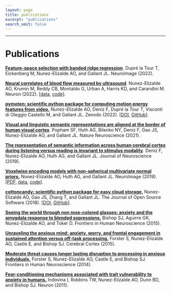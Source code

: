 ```yaml
---
layout: page
title: publications
excerpt: "publications"
search_omit: false
---
```



***

# Publications

[**Feature-space selection with banded ridge regression**](https://doi.org/10.1016/j.neuroimage.2022.119728). Dupré la Tour T, Eickenberg M, Nunez-Elizalde AO, and Gallant JL. NeuroImage (2022).

[**Neural correlates of blood flow measured by ultrasound**](https://doi.org/10.1016/j.neuron.2022.02.012). Nunez-Elizalde AO, Krumin M, Reddy CB, Montaldo G, Urban A, Harris KD, and Carandini M. Neuron (2022). [[data](https://figshare.com/projects/Nunez-Elizalde2022/132110), [code](https://github.com/anwarnunez/fusi)].

[**pymoten: scientific python package for computing motion energy features from video.**](http://github.com/gallantlab/pymoten) Nunez-Elizalde AO, Deniz F, Dupré la Tour T, Visconti di Oleggio Castello M, and Gallant JL. Zenodo (2022). [[DOI](https://doi.org/10.5281/zenodo.6349625), [GitHub](http://github.com/gallantlab/pymoten)].

[**Visual and linguistic semantic representations are aligned at the border of human visual cortex**]( https://doi.org/10.1038/s41593-021-00921-6). Popham SF, Huth AG, Bilenko NY, Deniz F, Gao JS, Nunez-Elizalde AO, and Gallant JL. Nature Neuroscience (2021).

[**The representation of semantic information across human cerebral cortex during listening versus reading is invariant to stimulus modality**](https://www.jneurosci.org/content/39/39/7722). Deniz F, Nunez-Elizalde AO, Huth AG, and Gallant JL. Journal of Neuroscience (2019).

[**Voxelwise encoding models with non-spherical multivariate normal priors.**](https://doi.org/10.1016/j.neuroimage.2019.04.012) Nunez-Elizalde AO, Huth AG, and Gallant JL. NeuroImage (2019). [[PDF](http://anwarnunez.github.io/downloads/Nunez-Elizalde2019.pdf), [data](https://berkeley.box.com/s/adk97fj1zv7l83358cftdh0eux8ya6tx), [code](http://github.com/gallantlab/tikreg)].

[**cottoncandy: scientific python package for easy cloud storage.**](http://github.com/gallantlab/cottoncandy) Nunez-Elizalde AO, Gao JS, Zhang T, and Gallant JL. The Journal of Open Source Software (2018). [[DOI](https://doi.org/10.21105/joss.00890), [GitHub](http://github.com/gallantlab/cottoncandy)].

[**Seeing the world through non rose-colored glasses: anxiety and the amygdala response to blended expressions.**](http://journal.frontiersin.org/article/10.3389/fnhum.2015.00152/full) Bishop SJ, Aguirre GK, Nunez-Elizalde AO, and Toker D. Frontiers in Human Neuroscience (2015).

[**Unraveling the anxious mind: anxiety, worry, and frontal engagement in sustained attention versus off-task processing.**](http://cercor.oxfordjournals.org/content/25/3/609.long) Forster S, Nunez-Elizalde AO, Castle E, and Bishop SJ. Cerebral Cortex (2015).

[**Moderate threat causes longer lasting disruption to processing in anxious individuals.**](http://journal.frontiersin.org/article/10.3389/fnhum.2014.00626/abstract) Forster S, Nunez-Elizalde AO, Castle E, and Bishop SJ. Frontiers in Human Neuroscience (2014).

[**Fear-conditioning mechanisms associated with trait vulnerability to anxiety in humans.**](http://www.sciencedirect.com/science/article/pii/S0896627310010846) Indovina I, Robbins TW, Nunez-Elizalde AO, Dunn BD, and Bishop SJ. Neuron (2011).

